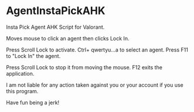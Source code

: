 # AgentInstaPickAHK
Insta Pick Agent AHK Script for Valorant.

Moves mouse to click an agent then clicks Lock In.

Press Scroll Lock to activate.
Ctrl+ qwertyu...a to select an agent.
Press F11 to "Lock In" the agent.

Press Scroll Lock to stop it from moving the mouse.
F12 exits the application.

I am not liable for any action taken against you or your account if you use this program.

Have fun being a jerk!
